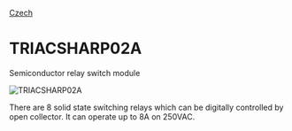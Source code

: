 
[Czech](./README.cs.md)
<!--- module --->
# TRIACSHARP02A
<!--- Emodule --->

<!--- subtitle --->Semiconductor relay switch module <!--- Esubtitle --->

![TRIACSHARP02A](/doc/img/TRIACSHARP02A_top_big.jpg)

<!--- description --->There are 8 solid state switching relays which can be digitally controlled by open collector. It can operate up to 8A on 250VAC.<!--- Edescription --->
            